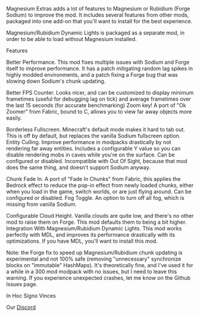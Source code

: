 Magnesium Extras adds a lot of features to Magnesium or Rubidium (Forge Sodium) to improve the mod. It includes several features from other mods, packaged into one add-on that you'll want to install for the best experience.

Magnesium/Rubidium Dynamic Lights is packaged as a separate mod, in order to be able to load without Magnesium installed. 

 

Features

Better Performance. This mod fixes multiple issues with Sodium and Forge itself to improve performance. It has a patch mitigating random lag spikes in highly modded environments, and a patch fixing a Forge bug that was slowing down Sodium's chunk updating.

Better FPS Counter. Looks nicer, and can be customized to display minimum frametimes (useful for debugging lag on tick) and average frametimes over the last 15 seconds (for accurate benchmarking)
Zoom key! A port of "Ok Zoomer" from Fabric, bound to C, allows you to view far away objects more easily.

Borderless Fullscreen. Minecraft's default mode makes it hard to tab out. This is off by default, but replaces the vanilla Sodium fullscreen option.
Entity Culling. Improve performance in modpacks drastically by not rendering far away entities. Includes a configurable Y value so you can disable rendering mobs in caves while you're on the surface. Can be configured or disabled. Incompatible with Out Of Sight, because that mod does the same thing, and doesn't support Sodium anyway.

Chunk Fade In. A port of "Fade In Chunks" from Fabric, this applies the Bedrock effect to reduce the pop-in effect from newly loaded chunks, either when you load in the game, switch worlds, or are just flying around. Can be configured or disabled.
Fog Toggle. An option to turn off all fog, which is missing from vanilla Sodium.

Configurable Cloud Height. Vanilla clouds are quite low, and there's no other mod to raise them on Forge. This mod defaults them to being a bit higher.
Integration With Magnesium/Rubidium Dynamic Lights. This mod works perfectly with MDL, and improves its performance drastically with its optimizations. If you have MDL, you'll want to install this mod.
 

Note: the Forge fix to speed up Magnesium/Rubidium chunk updating is experimental and not 100% safe (removing "unnecessary" synchronize blocks on "immutable" HashMaps). It's theoretically fine, and I've used it for a while in a 300 mod modpack with no issues, but I need to leave this warning. If you experience unexpected crashes, let me know on the Github Issues page.


In Hoc Signo Vinces

Our [Discord](https://discord.gg/kyBCuYUzFB)
